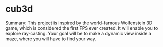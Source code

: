 # cub3d
Summary: This project is inspired by the world-famous Wolfenstein 3D game, which is considered the first FPS ever created. It will enable you to explore ray-casting. Your goal will be to make a dynamic view inside a maze, where you will have to find your way.
